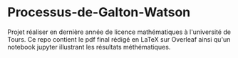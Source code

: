 # Processus-de-Galton-Watson

Projet réaliser en dernière année de licence mathématiques à l'université de Tours.
Ce repo contient le pdf final rédigé en LaTeX sur Overleaf ainsi qu'un notebook jupyter illustrant les résultats méthématiques.
